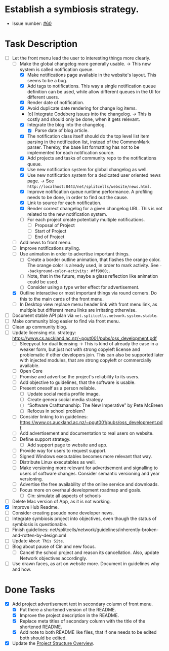 # Establish a symbiosis strategy.
* Issue number: [\#60](https://codeberg.org/splitcells-net/net.splitcells.network.community/issues/60)
# Task Description
* [ ] Let the front menu lead the user to interesting things more clearly. 
    * [ ] Make the global changelog more generally usable. -> This new system is called notification queue.
        * [x] Make notifications page available in the website's layout. This seems to be a bug.
        * [x] Add tags to notifications. This way a single notification queue definition can be used,
          while allow different queues in the UI for different users.
        * [x] Render date of notification.
        * [x] Avoid duplicate date rendering for change log items.
        * [o] Integrate Codeberg issues into the changelog. -> This is costly and should only be done, when it gets relevant.
        * [x] Integrate the blog into the changelog.
            * [x] Parse date of blog article. 
        * [x] The notification class itself should do the top level list item parsing in the notification list,
          instead of the CommonMark parser.
          Thereby, the base list formatting has not to be implemented for each notification source.
        * [x] Add projects and tasks of community repo to the notifications queue.
        * [x] Use new notification system for global changelog as well.
        * [x] Use new notification system for a dedicated user oriented news page. -> See `http://localhost:8443/net/splitcells/website/news.html`.
        * [x] Improve notification queue runtime performance. A profiling needs to be done, in order to find out the cause.
        * [x] Link to source for each notification.
        * [x] Render correct changelog for a given changelog URL. This is not related to the new notification system.
        * [ ] For each project create potentially multiple notifications.
            * [ ] Proposal of Project
            * [ ] Start of Project
            * [ ] End of Project
    * [ ] Add news to front menu.
    * [ ] Improve notifications styling.
    * [ ] Use animation in order to advertise important things.
        * [ ] Create a border outline animation, that flashes the orange color.
          The orange color is already used, in order to mark activity. See `--background-color-activity: #ff9900;`.
        * [ ] Note, that in the future, maybe a glass reflection like animation could be used.
        * [ ] Consider using a type writer effect for advertisement.
    * [x] Outline interactive or most important things via round corners.
      Do this to the main cards of the front menu.
    * [ ] In Desktop view replace menu header link with front menu link, as multiple but different menu links are irritating otherwise.
* [ ] Document stable API plan via `net.splitcells.network.system.stable`.
* [ ] Make community blog easier to find via front menu.
* [ ] Clean up community blog.
* [ ] Update licensing etc. strategy: https://www.cs.auckland.ac.nz/~pgut001/pubs/oss_development.pdf
    * [ ] Sleepycat for dual licensing -> This is kind of already the case in a weaker form, but just not with strong copyleft license and problematic if other developers join.
      This can also be supported later with injected modules, that are strong copyleft or commercially available.
    * [ ] Open Core
    * [ ] Promise and advertise the project's reliability to its users.
    * [ ] Add objective to guidelines, that the software is usable.
    * [ ] Present oneself as a person reliable.
        * [ ] Update social media profile image.
        * [ ] Create genera social media strategy
        * [ ] “Software Craftsmanship: The New Imperative” by Pete McBreen
        * [ ] Refocus in school problem?
    * [ ] Consider linking to in guidelines: https://www.cs.auckland.ac.nz/~pgut001/pubs/oss_development.pdf
    * [ ] Add advertisement and documentation to real users on website.
    * [ ] Define support strategy.
        * [ ] Add support page to website and app.
    * [ ] Provide way for users to request support.
    * [ ] Signed Windows executables becomes more relevant that way.
    * [ ] Distribute Linux executables as well.
    * [ ] Make versioning more relevant for advertisement and signalling to users of software changes.
      Consider semantic versioning and year versioning.
    * [ ] Advertise the free availability of the online service and downloads.
    * [ ] Focus more on overhaul development roadmap and goals.
        * [ ] Cin: simulate all aspects of schools
* [ ] Delete Mac version of App, as it is not working.
* [x] Improve Hub Readme.
* [ ] Consider creating pseudo none developer news.
* [ ] Integrate symbiosis project into objectives, even though the status of symbiosis is questionable.
* [ ] Finish guidelines: net/splitcells/network/guidelines/inherently-broken-and-rotten-by-design.xml
* [ ] Update `About This Site`.
* [ ] Blog about pause of Cin and new focus.
    * [ ] Cancel the school project and reason its cancellation. Also, update Network objectives accordingly.
* [ ] Use drawn faces, as art on website more. Document in guidelines why and how. 
# Done Tasks
* [x] Add project advertisement text in secondary column of front menu.
    * [x] Put there a shortened version of the README.
    * [x] Improve the project description in the README.
    * [x] Replace meta titles of secondary column with the title of the shortened README.
    * [x] Add note to both README like files, that if one needs to be edited both should be edited.
* [x] Update the [Project Structure Overview](https://splitcells.net/net/splitcells/network/overview.html).